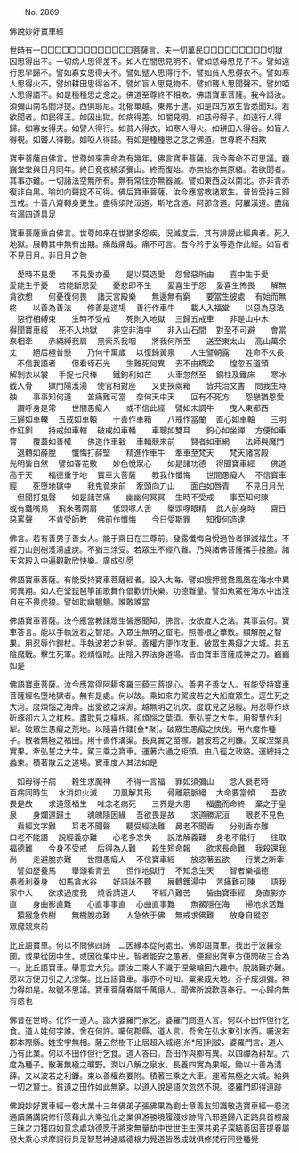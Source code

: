 ﻿　　No. 2869

佛說妙好寶車經

世時有一□□□□□□□□□□□□□菩薩言。夫一切萬民□□□□□□□□□切獄囚思得出不。一切病人思得差不。如人在闇思見明不。譬如慈母思見子不。譬如遠行思早歸不。譬如寡女思得夫不。譬如躄人思得行不。譬如貧人思得衣不。譬如寒人思得火不。譬如耕田思得谷不。譬如盲人思見物不。譬如聾人思聞聲不。譬如啞人思得語不。如是種種思之念之。佛道至尊終不相欺。佛語寶車菩薩。我今語汝。須彌山南名閻浮提。西俱耶尼。北郁單越。東弗于逮。如是四方眾生皆悉聞知。若欲聞者。如民得王。如囚出獄。如病得差。如闇見明。如慈母得子。如遠行人得歸。如寡女得夫。如譬人得行。如貧人得衣。如寒人得火。如耕田人得谷。如盲人得視。如聾人得聽。如啞人得語。有如是種種思之念之佛道。世尊終不相欺

寶車菩薩白佛言。世尊如來壽命為有幾年。佛言寶車菩薩。我今壽命不可思議。巍巍堂堂與日月同年。終日竟夜繞須彌山。終而復始。亦無始亦無原緒。若欲聞者。其事亦難。一切諸法空無所有。無有常住亦無器滅。譬如東西及以南北。亦非青赤復非白黑。喻如向聲捉不可得。佛后寶車菩薩。汝今應當教諸眾生。普皆受持三歸五戒。十善八齋轉身更生。盡得須陀洹道。斯陀含道。阿那含道。阿羅漢道。盡諸有漏四道具足

寶車菩薩重白佛言。世尊如來在世猶多怨疾。況滅度后。其有誹謗此經典者。死入地獄。展轉其中無有出期。痛哉痛哉。痛不可言。吾今矜于汝等造作此經。如盲者不見日月。非日月之咎

　愛時不見愛　　不見愛亦憂　　是以莫造愛
　怨曾惡所由　　喜中生于愛　　愛能生于憂
　若能斷恩愛　　憂悲即不生　　愛喜生于怨
　愛喜生怖畏　　解無貪欲想　　何憂復何畏
　諸天宮殿樂　　無邊無有窮　　要當生彼處
　有始而無終　　以善為善法　　修善是道場
　善行作車牛　　載人入福堂　　以惡為惡法
　惡行相縛束　　生時不受戒　　死則入地獄
　三歸五戒車　　非是山中木　　得聞寶車經
　死不入地獄　　非空非海中　　非入山石間
　對至不可避　　會當來相牽　　赤繩縛我肩
　黑索系我咽　　將我何所至　　送至東太山
　高山萬余丈　　絕后極普懸　　乃何千萬歲
　以復歸黃泉　　人生譬朝露　　姓命不久長
　不信我語者　　但看琢石光　　生難死何異
　去不由橋梁　　惶忽五道頭　　解剝衣以裳
　手捉七尺棒　　鐵鉤利如芒　　火車忽然至
　銅柱及鐵床　　寒冰截人骨　　獄門陽濩湯
　使官相對座　　又吏挾兩箱　　皆共治文書
　問我生時殃　　事事知何道　　苦痛難可當
　奈何天中天　　叵有不死方　　怨戀猶恩愛
　謂呼身是常　　世間愚癡人　　或不信此經
　譬如未調牛　　曳人東都西　　三歸如車轢
　五戒如車轅　　十善作車箱　　八戒作當蘭
　直心如車軸　　三明作釭釧　　持戒如車轄
　破戒如車轓　　車聰如雙耳　　鉤心如坐禪
　方便如車膂　　覆蓋如善權　　佛道作車轂
　車輻競來前　　賢者如車網　　法師與魔門
　退轉如薛脫　　懺悔打薛堅　　精進作車牛
　牽車至梵天　　梵天諸宮殿　　光明皆自然
　譬如春花敷　　妙色悅眾心　　如是諸功德
　得聞寶車經　　佛道高于天　　福德重于地
　寶車大菩薩　　教我作懺悔　　世間愚癡人
　不信寶車經　　死墮地獄中　　我鬼竟來前
　牽頭向刀山　　面白如唇青　　不見日月光
　但聞打鬼聲　　如是諸苦痛　　幽幽何冥冥
　生時不受戒　　事至知何陳　　或有鐵嘴鳥
　飛來著兩肩　　低頭啄人舌　　舉頭啄眼精
　此人前身時　　齋日惡罵聲　　不肯受師教
　佛前作懺悔　　今日受斯罪　　知復何造逮　

佛言。若有善男子善女人。能于齋日在三尊前。發露懺悔自悅過咎者罪滅福生。不經刀山劍樹濩湯盧炭。不猶三涂受。若眾生不經八難。乃與諸佛菩薩攜手接腕。諸天宮殿入中遍觀歡欣快樂。廣成弘愿

佛語寶車菩薩。有能受持寶車菩薩經者。設入大海。譬如娥押鴛鴦鳳凰在海水中異愕異翔。如人在堂琵琶箏笛歌舞作倡歡忻快樂。功德難量。譬如魚鱉在海水中出沒自在不畏虎狼。譬如耽幽魍魎。誰敢誰當

佛語寶車菩薩。汝今應當教諸眾生皆悉聞知。佛言。汝欲度人之法。其事云何。寶車答言。能以手執波若之智炬。入眾生無明之窟宅。照善根之華敷。顯解脫之智果。用忍辱作鎧杖。手執波若之利朔。善權方便作攻車。破眾生愚癡之大城。共五陰魔戰。擊生死軍。殺煩惱賊。出陰入界法身道場。皆由寶車菩薩威神之刀。巍巍如是

佛語寶車菩薩。汝今應當得阿耨多羅三藐三菩提心。善男子善女人。有能受持寶車菩薩經名墮地獄者。無有是處。何以故。乘如來力駕波若之大船度眾生。逕生死之大河。度煩惱之海岸。出愛欲之深淵。越無明之坑坎。度耽見之惡經。用忍辱作琢斫琢卻六入之杌株。盡耽見之橫根。卻煩惱之葉須。牽弘誓之大牛。用智慧作利犁。破眾生愚癡之荒地。以隨喜作鏤[金*聚]。破眾生愚癡之怏伐。用六度作種子。散著無極之福田。用十善作溝渠。長真實之苗稼。磨波若之利鐮。又取涅槃真實果。牽弘誓之大牛。駕三乘之寶車。運著六通之矩頭。由八徑之政路。運總持之蠡束。積著散云之道場。寶車度人其法如是

　如母得子病　　殺生求魔神　　不得一言福
　罪如須彌山　　念人衰老時　　百病同時生
　水消如火滅　　刀風解其形　　骨離筋脈絕
　大命要當傾　　吾欲畏是故　　求道愿福生
　唯念老病死　　三界是大患　　福盡而命終
　棄之于皇泉　　身爛還歸土　　魂魄隨因緣
　吾欲畏是故　　求道勝泥洹　　眼老不見色
　看經文字難　　耳老不聞聲　　聽受經法難
　鼻老不聞香　　分別香亦難　　口老不能語
　說經義亦難　　心老多忘失　　說法解義難
　身老不能行　　往取福德難　　今身不受戒
　后得為人難　　殺生短命報　　欲求長命難
　我殺還我尚　　走避脫亦難　　世間愚癡人
　不信寶車經　　放恣著五欲　　行業之所牽
　譬如歷養馬　　舉頭看青云　　但作地獄行
　不知念生天　　智者樂福德　　愚者利養身
　如馬貪水谷　　好語詠不聽　　展轉鑊湯中
　苦痛難可陳　　語我家中人　　欲求過度我
　燒香請道人　　不經八難苦　　皆由寶車經
　身直影亦直　　身曲影直難　　心直事事直
　心曲直事難　　魚鱉隱在海　　掃地求活難
　猿猴急依樹　　無樹脫亦難　　人急依于佛
　無戒求佛難　　放身自縱恣　　眾魔競來前　

比丘語寶車。何以不問佛四諦　二因緣本從何處出。佛即語寶車。我出于波羅奈國。或果從因中生。或因從果中出。智者能安之愚者。便掘出寶車方便問破三合為一。比丘語寶車。舉意宜大兒。謂汝三乘人不識于涅槃輪回六趣中。脫諸難亦難。愿以方便力引之入涅槃。比丘語寶車。事亦不可知。粟果成天地。芥子成須彌。神力得如是。故號不思議。寶車菩薩眷屬千萬億人。聞佛所說歡喜奉行。一心歸向無有惑也

佛昔在世時。化作一道人。詣大婆羅門家乞。婆羅門問道人言。何以不田作但行乞食。道人姓何字誰。舍在何許。囑何郡縣。道人言。吾舍在弘水東引水西。囑波若郡本際縣。姓空字無相。薩云然樹下止居超入城絕[糸*居]利彼。婆羅門言。道人乃有此業。何以不田作但行乞食。道人答曰。吾田作與卿有異。以四禪為耕犁。六度為種子。散著無極之曠野。潤以八解之泉水。長養四實為果報。鋤以十善為溝薛。又以波若之利鐮。束以善權為要附。積著三乘之大車。運著無極之大城。給與一切之賢士。貧道之田作如此無窮。以道人說是語次忽然不現。婆羅門即得道跡

佛說妙好寶車經一卷大業十三年佛弟子張佛果為劉士章善友知識敬造寶車經一卷流通讀誦講說修行愿藉此大乘弘化之業俱游勝境履踐妙跡背八邪道歸八正路具首楞嚴三昧之力獲四如意念處功德愿于將來無量劫中世世生生還共弟子深結善因菩提眷屬發大乘心求摩訶衍具足智慧神通威德根力覺道皆悉成就俱修梵行同登種覺
